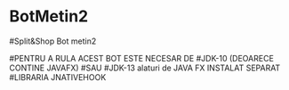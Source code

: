 # BotMetin2
#Split&amp;Shop Bot metin2

#PENTRU A RULA ACEST BOT ESTE NECESAR DE 
#JDK-10 (DEOARECE CONTINE JAVAFX)
#SAU
#JDK-13 alaturi de JAVA FX INSTALAT SEPARAT
#LIBRARIA JNATIVEHOOK
